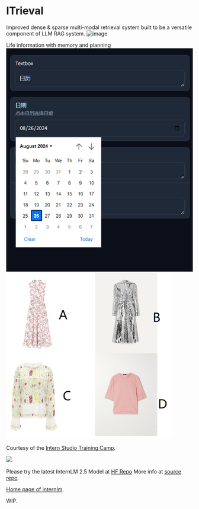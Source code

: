 # ITrieval



Improved dense & sparse multi-modal retrieval system built to be a versatile component of LLM RAG system.
![image](https://github.com/user-attachments/assets/97032207-171e-4c26-8b06-c0d96516635e)

 
Life information with memory and planning
![image](./calendar.png) ![image](./4a.png)

Courtesy of the [Intern Studio Training Camp](https://github.com/InternLM/Tutorial).



<img src="https://cdn-avatars.huggingface.co/v1/production/uploads/6445306bc525660aa2099ecc/ipmEgm86UIby2q5q7NkKm.jpeg" />

Please try the latest InternLM 2.5 Model at [HF Repo](https://huggingface.co/internlm) More info at [source repo](https://github.com/internlm).

[Home page of internlm](https://intern-ai.org.cn/home).

WIP. 
